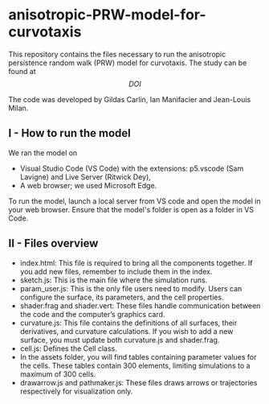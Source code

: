 # anisotropic-PRW-model-for-curvotaxis

This repository contains the files necessary to run the anisotropic persistence random walk (PRW) model for curvotaxis.
The study can be found at $$DOI$$

The code was developed by Gildas Carlin, Ian Manifacier and Jean-Louis Milan.



I - How to run the model
------------------------------

We ran the model on 
- Visual Studio Code (VS Code) with the extensions: p5.vscode (Sam Lavigne) and Live Server (Ritwick Dey),
- A web browser; we used Microsoft Edge.

To run the model, launch a local server from VS code and open the model in your web browser.
Ensure that the model's folder is open as a folder in VS Code.


II - Files overview
------------------------------

- index.html: This file is required to bring all the components together. If you add new files, remember to include them in the index.
- sketch.js: This is the main file where the simulation runs.
- param_user.js: This is the only file users need to modify. Users can configure the surface, its parameters, and the cell properties.
- shader.frag and shader.vert: These files handle communication between the code and the computer’s graphics card.
- curvature.js: This file contains the definitions of all surfaces, their derivatives, and curvature calculations. If you wish to add a new surface, you must update both curvature.js and shader.frag.
- cell.js: Defines the Cell class.
- In the assets folder, you will find tables containing parameter values for the cells. These tables contain 300 elements, limiting simulations to a maximum of 300 cells.
- drawarrow.js and pathmaker.js: These files draws arrows or trajectories respectively for visualization only.
